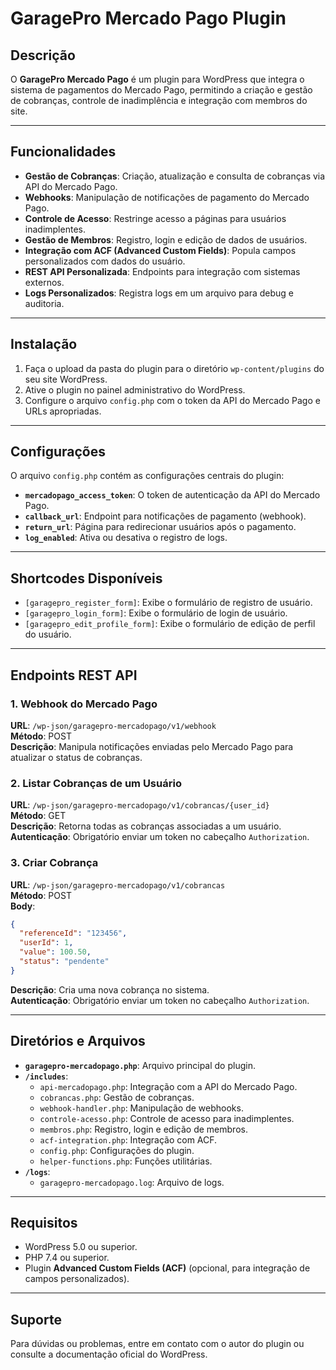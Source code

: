 # GaragePro Mercado Pago Plugin

## Descrição
O **GaragePro Mercado Pago** é um plugin para WordPress que integra o sistema de pagamentos do Mercado Pago, permitindo a criação e gestão de cobranças, controle de inadimplência e integração com membros do site.

---

## Funcionalidades
- **Gestão de Cobranças**: Criação, atualização e consulta de cobranças via API do Mercado Pago.
- **Webhooks**: Manipulação de notificações de pagamento do Mercado Pago.
- **Controle de Acesso**: Restringe acesso a páginas para usuários inadimplentes.
- **Gestão de Membros**: Registro, login e edição de dados de usuários.
- **Integração com ACF (Advanced Custom Fields)**: Popula campos personalizados com dados do usuário.
- **REST API Personalizada**: Endpoints para integração com sistemas externos.
- **Logs Personalizados**: Registra logs em um arquivo para debug e auditoria.

---

## Instalação

1. Faça o upload da pasta do plugin para o diretório `wp-content/plugins` do seu site WordPress.
2. Ative o plugin no painel administrativo do WordPress.
3. Configure o arquivo `config.php` com o token da API do Mercado Pago e URLs apropriadas.

---

## Configurações

O arquivo `config.php` contém as configurações centrais do plugin:

- **`mercadopago_access_token`**: O token de autenticação da API do Mercado Pago.
- **`callback_url`**: Endpoint para notificações de pagamento (webhook).
- **`return_url`**: Página para redirecionar usuários após o pagamento.
- **`log_enabled`**: Ativa ou desativa o registro de logs.

---

## Shortcodes Disponíveis

- `[garagepro_register_form]`: Exibe o formulário de registro de usuário.
- `[garagepro_login_form]`: Exibe o formulário de login de usuário.
- `[garagepro_edit_profile_form]`: Exibe o formulário de edição de perfil do usuário.

---

## Endpoints REST API

### 1. Webhook do Mercado Pago
**URL**: `/wp-json/garagepro-mercadopago/v1/webhook`  
**Método**: POST  
**Descrição**: Manipula notificações enviadas pelo Mercado Pago para atualizar o status de cobranças.

### 2. Listar Cobranças de um Usuário
**URL**: `/wp-json/garagepro-mercadopago/v1/cobrancas/{user_id}`  
**Método**: GET  
**Descrição**: Retorna todas as cobranças associadas a um usuário.  
**Autenticação**: Obrigatório enviar um token no cabeçalho `Authorization`.

### 3. Criar Cobrança
**URL**: `/wp-json/garagepro-mercadopago/v1/cobrancas`  
**Método**: POST  
**Body**:
```json
{
  "referenceId": "123456",
  "userId": 1,
  "value": 100.50,
  "status": "pendente"
}
```
**Descrição**: Cria uma nova cobrança no sistema.  
**Autenticação**: Obrigatório enviar um token no cabeçalho `Authorization`.

---

## Diretórios e Arquivos

- **`garagepro-mercadopago.php`**: Arquivo principal do plugin.
- **`/includes`**:
  - `api-mercadopago.php`: Integração com a API do Mercado Pago.
  - `cobrancas.php`: Gestão de cobranças.
  - `webhook-handler.php`: Manipulação de webhooks.
  - `controle-acesso.php`: Controle de acesso para inadimplentes.
  - `membros.php`: Registro, login e edição de membros.
  - `acf-integration.php`: Integração com ACF.
  - `config.php`: Configurações do plugin.
  - `helper-functions.php`: Funções utilitárias.
- **`/logs`**:
  - `garagepro-mercadopago.log`: Arquivo de logs.

---

## Requisitos

- WordPress 5.0 ou superior.
- PHP 7.4 ou superior.
- Plugin **Advanced Custom Fields (ACF)** (opcional, para integração de campos personalizados).

---

## Suporte
Para dúvidas ou problemas, entre em contato com o autor do plugin ou consulte a documentação oficial do WordPress.